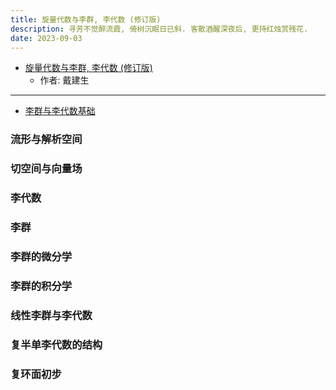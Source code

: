 ```yaml
---
title: 旋量代数与李群, 李代数 (修订版)
description: 寻芳不觉醉流霞, 倚树沉眠日已斜. 客散酒醒深夜后, 更持红烛赏残花.
date: 2023-09-03
---
```


- [旋量代数与李群, 李代数 (修订版)](https://book.douban.com/subject/35267360/)
  - 作者: 戴建生

------------------

- [李群与李代数基础](https://book.douban.com/subject/35533338/)

### 流形与解析空间

### 切空间与向量场

### 李代数

### 李群

### 李群的微分学

### 李群的积分学

### 线性李群与李代数

### 复半单李代数的结构

### 复环面初步
